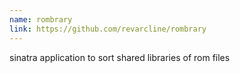 ```yaml
---
name: rombrary
link: https://github.com/revarcline/rombrary
---
```

sinatra application to sort shared libraries of rom files
